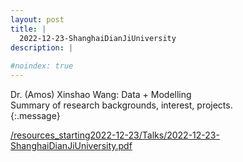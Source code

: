 ```yaml
---
layout: post
title: |
  2022-12-23-ShanghaiDianJiUniversity
description: | 
    
#noindex: true
---
```


Dr. (Amos) Xinshao Wang: Data + Modelling <br />
Summary of research backgrounds, interest, projects. <br />
{:.message}


[/resources_starting2022-12-23/Talks/2022-12-23-ShanghaiDianJiUniversity.pdf](/resources_starting2022-12-23/Talks/2022-12-23-ShanghaiDianJiUniversity.pdf)